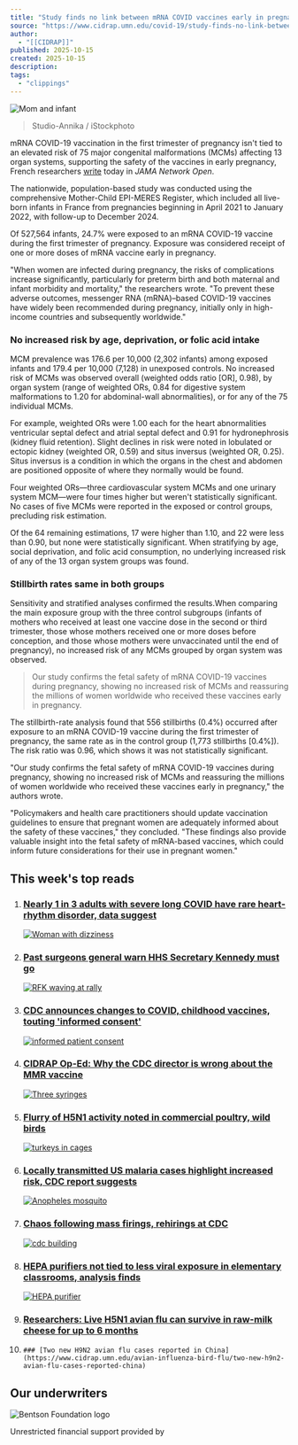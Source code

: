 ```yaml
---
title: "Study finds no link between mRNA COVID vaccines early in pregnancy and birth defects"
source: "https://www.cidrap.umn.edu/covid-19/study-finds-no-link-between-mrna-covid-vaccines-early-pregnancy-and-birth-defects"
author:
  - "[[CIDRAP]]"
published: 2025-10-15
created: 2025-10-15
description:
tags:
  - "clippings"
---
```

![Mom and infant](https://www.cidrap.umn.edu/sites/default/files/styles/article_detail/public/article/Infant%20with%20mom.png?itok=W16m7JdP)

> Studio-Annika / iStockphoto

mRNA COVID-19 vaccination in the first trimester of pregnancy isn't tied to an elevated risk of 75 major congenital malformations (MCMs) affecting 13 organ systems, supporting the safety of the vaccines in early pregnancy, French researchers [write](https://jamanetwork.com/journals/jamanetworkopen/fullarticle/2840133 "(opens in a new window)") today in *JAMA Network Open*.

The nationwide, population-based study was conducted using the comprehensive Mother-Child EPI-MERES Register, which included all live-born infants in France from pregnancies beginning in April 2021 to January 2022, with follow-up to December 2024.

Of 527,564 infants, 24.7% were exposed to an mRNA COVID-19 vaccine during the first trimester of pregnancy. Exposure was considered receipt of one or more doses of mRNA vaccine early in pregnancy.

"When women are infected during pregnancy, the risks of complications increase significantly, particularly for preterm birth and both maternal and infant morbidity and mortality," the researchers wrote. "To prevent these adverse outcomes, messenger RNA (mRNA)–based COVID-19 vaccines have widely been recommended during pregnancy, initially only in high-income countries and subsequently worldwide."

### No increased risk by age, deprivation, or folic acid intake

MCM prevalence was 176.6 per 10,000 (2,302 infants) among exposed infants and 179.4 per 10,000 (7,128) in unexposed controls. No increased risk of MCMs was observed overall (weighted odds ratio \[OR\], 0.98), by organ system (range of weighted ORs, 0.84 for digestive system malformations to 1.20 for abdominal-wall abnormalities), or for any of the 75 individual MCMs.

For example, weighted ORs were 1.00 each for the heart abnormalities ventricular septal defect and atrial septal defect and 0.91 for hydronephrosis (kidney fluid retention). Slight declines in risk were noted in lobulated or ectopic kidney (weighted OR, 0.59) and situs inversus (weighted OR, 0.25). Situs inversus is a condition in which the organs in the chest and abdomen are positioned opposite of where they normally would be found.

Four weighted ORs—three cardiovascular system MCMs and one urinary system MCM—were four times higher but weren't statistically significant. No cases of five MCMs were reported in the exposed or control groups, precluding risk estimation.

Of the 64 remaining estimations, 17 were higher than 1.10, and 22 were less than 0.90, but none were statistically significant. When stratifying by age, social deprivation, and folic acid consumption, no underlying increased risk of any of the 13 organ system groups was found.

### Stillbirth rates same in both groups

Sensitivity and stratified analyses confirmed the results.When comparing the main exposure group with the three control subgroups (infants of mothers who received at least one vaccine dose in the second or third trimester, those whose mothers received one or more doses before conception, and those whose mothers were unvaccinated until the end of pregnancy), no increased risk of any MCMs grouped by organ system was observed.

> Our study confirms the fetal safety of mRNA COVID-19 vaccines during pregnancy, showing no increased risk of MCMs and reassuring the millions of women worldwide who received these vaccines early in pregnancy.

The stillbirth-rate analysis found that 556 stillbirths (0.4%) occurred after exposure to an mRNA COVID-19 vaccine during the first trimester of pregnancy, the same rate as in the control group (1,773 stillbirths \[0.4%\]). The risk ratio was 0.96, which shows it was not statistically significant.

"Our study confirms the fetal safety of mRNA COVID-19 vaccines during pregnancy, showing no increased risk of MCMs and reassuring the millions of women worldwide who received these vaccines early in pregnancy," the authors wrote.

"Policymakers and health care practitioners should update vaccination guidelines to ensure that pregnant women are adequately informed about the safety of these vaccines," they concluded. "These findings also provide valuable insight into the fetal safety of mRNA-based vaccines, which could inform future considerations for their use in pregnant women."

## This week's top reads

1. 	### [Nearly 1 in 3 adults with severe long COVID have rare heart-rhythm disorder, data suggest](https://www.cidrap.umn.edu/covid-19/nearly-1-3-adults-severe-long-covid-have-rare-heart-rhythm-disorder-data-suggest)
	[![Woman with dizziness](https://www.cidrap.umn.edu/sites/default/files/styles/article_teaser/public/article/POTS.png?itok=bYWpAo6U)](https://www.cidrap.umn.edu/covid-19/nearly-1-3-adults-severe-long-covid-have-rare-heart-rhythm-disorder-data-suggest)
2. 	### [Past surgeons general warn HHS Secretary Kennedy must go](https://www.cidrap.umn.edu/childhood-vaccines/past-surgeons-general-warn-hhs-secretary-kennedy-must-go)
	[![RFK waving at rally](https://www.cidrap.umn.edu/sites/default/files/styles/article_teaser/public/article/53952717706_a61b74db5e_c.jpg?itok=ZcT6DTfZ)](https://www.cidrap.umn.edu/childhood-vaccines/past-surgeons-general-warn-hhs-secretary-kennedy-must-go)
3. 	### [CDC announces changes to COVID, childhood vaccines, touting 'informed consent'](https://www.cidrap.umn.edu/covid-19/cdc-announces-changes-covid-childhood-vaccines-touting-informed-consent)
	[![informed patient consent ](https://www.cidrap.umn.edu/sites/default/files/styles/article_teaser/public/article/iStock-2190554549.jpg?itok=MFe9q0tT)](https://www.cidrap.umn.edu/covid-19/cdc-announces-changes-covid-childhood-vaccines-touting-informed-consent)
4. 	### [CIDRAP Op-Ed: Why the CDC director is wrong about the MMR vaccine](https://www.cidrap.umn.edu/childhood-vaccines/cidrap-op-ed-why-cdc-director-wrong-about-mmr-vaccine)
	[![Three syringes](https://www.cidrap.umn.edu/sites/default/files/styles/article_teaser/public/article/Three%20intersecting%20syringes.jpg?itok=qvSMpvmE)](https://www.cidrap.umn.edu/childhood-vaccines/cidrap-op-ed-why-cdc-director-wrong-about-mmr-vaccine)
5. 	### [Flurry of H5N1 activity noted in commercial poultry, wild birds](https://www.cidrap.umn.edu/avian-influenza-bird-flu/flurry-h5n1-activity-noted-commercial-poultry-wild-birds)
	[![turkeys in cages](https://www.cidrap.umn.edu/sites/default/files/styles/article_teaser/public/article/iStock-1138217573.jpg?itok=1u7X_D2X)](https://www.cidrap.umn.edu/avian-influenza-bird-flu/flurry-h5n1-activity-noted-commercial-poultry-wild-birds)
6. 	### [Locally transmitted US malaria cases highlight increased risk, CDC report suggests](https://www.cidrap.umn.edu/malaria/locally-transmitted-us-malaria-cases-highlight-increased-risk-cdc-report-suggests)
	[![Anopheles mosquito](https://www.cidrap.umn.edu/sites/default/files/styles/article_teaser/public/article/iStock-123135918.jpg?itok=NdxCbNtR)](https://www.cidrap.umn.edu/malaria/locally-transmitted-us-malaria-cases-highlight-increased-risk-cdc-report-suggests)
7. 	### [Chaos following mass firings, rehirings at CDC](https://www.cidrap.umn.edu/public-health/chaos-following-mass-firings-rehirings-cdc)
	[![cdc building ](https://www.cidrap.umn.edu/sites/default/files/styles/article_teaser/public/article/iStock-1923650950.jpg?itok=Uw7-vay0)](https://www.cidrap.umn.edu/public-health/chaos-following-mass-firings-rehirings-cdc)
8. 	### [HEPA purifiers not tied to less viral exposure in elementary classrooms, analysis finds](https://www.cidrap.umn.edu/influenza-general/hepa-purifiers-not-tied-less-viral-exposure-elementary-classrooms-analysis-finds)
	[![HEPA purifier](https://www.cidrap.umn.edu/sites/default/files/styles/article_teaser/public/article/HEPA%20purifier.png?itok=34LU7yo6)](https://www.cidrap.umn.edu/influenza-general/hepa-purifiers-not-tied-less-viral-exposure-elementary-classrooms-analysis-finds)
9. 	### [Researchers: Live H5N1 avian flu can survive in raw-milk cheese for up to 6 months](https://www.cidrap.umn.edu/avian-influenza-bird-flu/researchers-live-h5n1-avian-flu-can-survive-raw-milk-cheese-6-months)
10. 	### [Two new H9N2 avian flu cases reported in China](https://www.cidrap.umn.edu/avian-influenza-bird-flu/two-new-h9n2-avian-flu-cases-reported-china)

## Our underwriters

![Bentson Foundation logo](https://www.cidrap.umn.edu/sites/default/files/underwriters/BentsonFound%20Logo%20RGB%200612.jpg)

Unrestricted financial support provided by